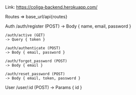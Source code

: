 Link: https://coliga-backend.herokuapp.com/

Routes => base_url/api{routes}

Auth
    /auth/register (POST)
    -> Body { name, email, password }

    /auth/active (GET) 
    -> Query { token }

    /auth/authenticate (POST)
    -> Body { email, password }

    /auth/forgot_password (POST)
    -> Body { email }

    /auth/reset_password (POST)
    -> Body { email, token, password }

User
    /user/:id (POST)
    -> Params { id }
